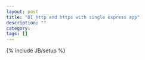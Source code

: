 ```yaml
---
layout: post
title: "DI http and https with single express app"
description: ""
category: 
tags: []
---
```

{% include JB/setup %}
